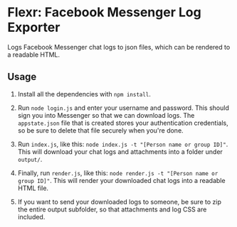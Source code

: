# Flexr: **F**acebook Messenger **L**og **Ex**porte**r**

Logs Facebook Messenger chat logs to json files, which can be rendered to a readable HTML.

## Usage
1. Install all the dependencies with `npm install`.

2. Run `node login.js` and enter your username and password.
This should sign you into Messenger so that we can download logs.
The `appstate.json` file that is created stores your authentication credentials, so be sure to delete that file securely when you're done.

3. Run `index.js`, like this: `node index.js -t "[Person name or group ID]"`.
This will download your chat logs and attachments into a folder under `output/`.

4. Finally, run `render.js`, like this: `node render.js -t "[Person name or group ID]"`.
This will render your downloaded chat logs into a readable HTML file.

5. If you want to send your downloaded logs to someone, be sure to zip the entire output subfolder, so that attachments and log CSS are included.
